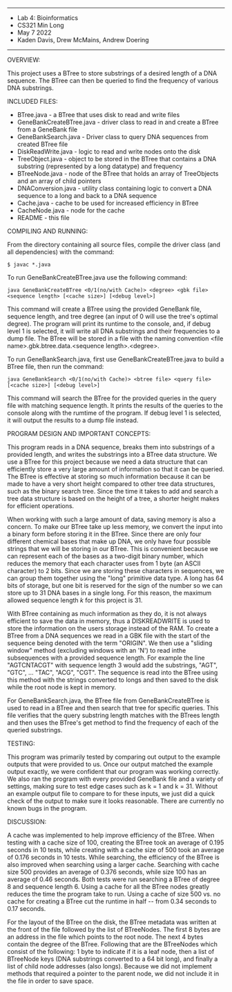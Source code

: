****************
* Lab 4: Bioinformatics
* CS321 Min Long
* May 7 2022
* Kaden Davis, Drew McMains, Andrew Doering
**************** 

OVERVIEW:

This project uses a BTree to store substrings of a desired length of a DNA sequence. The BTree can then be queried to find the 
frequency of various DNA substrings.

INCLUDED FILES:

 * BTree.java - a BTree that uses disk to read and write files
 * GeneBankCreateBTree.java - driver class to read in and create a BTree from a GeneBank file
 * GeneBankSearch.java - Driver class to query DNA sequences from created BTree file
 * DiskReadWrite.java - logic to read and write nodes onto the disk
 * TreeObject.java - object to be stored in the BTree that contains a DNA substring (represented by a long datatype) and frequency
 * BTreeNode.java - node of the BTree that holds an array of TreeObjects and an array of child pointers
 * DNAConversion.java - utility class containing logic to convert a DNA sequence to a long and back to a DNA sequence
 * Cache.java - cache to be used for increased efficiency in BTree
 * CacheNode.java - node for the cache
 * README - this file


COMPILING AND RUNNING:

 From the directory containing all source files, compile the
 driver class (and all dependencies) with the command:
 ``` 
 $ javac *.java
  ```

To run GeneBankCreateBTree.java use the following command:
```
java GeneBankCreateBTree <0/1(no/with Cache)> <degree> <gbk file> <sequence length> [<cache size>] [<debug level>]
```
This command will create a BTree using the provided GeneBank file, sequence length, and tree degree (an input of 0 will use the 
tree's optimal degree). The program will print its runtime to the console, and, if debug level 1 is selected, it will write all 
DNA substrings and their frequencies to a dump file. The BTree will be stored in a file with the naming convention 
<file name\>.gbk.btree.data.<sequence length\>.<degree\>.

To run GeneBankSearch.java, first use GeneBankCreateBTree.java to build a BTree file, then run the command:
```
java GeneBankSearch <0/1(no/with Cache)> <btree file> <query file> [<cache size>] [<debug level>]
```
This command will search the BTree for the provided queries in the query file with matching sequence length. It prints the 
results of the queries to the console along with the rumtime of the program. If debug level 1 is selected, it will output the 
results to a dump file instead. 

PROGRAM DESIGN AND IMPORTANT CONCEPTS:

This program reads in a DNA sequence, breaks them into substrings of a provided length, and writes the substrings into a BTree 
data structure. We use a BTree for this project because we need a data structure that can efficiently store a very large amount
of information so that it can be queried. The BTree is effective at storing so much information because it can be made to have a 
very short height compared to other tree data structures, such as the binary search tree. Since the time it takes to add and 
search a tree data structure is based on the height of a tree, a shorter height makes for efficient operations.

When working with such a large amount of data, saving memory is also a concern. To make our BTree take up less memory, we convert 
the input into a binary form before storing it in the BTree. Since there are only four different chemical bases that make up DNA, 
we only have four possible strings that we will be storing in our BTree. This is convenient because we can represent each of the 
bases as a two-digit binary number, which reduces the memory that each character uses from 1 byte (an ASCII character) to 2 bits. 
Since we are storing these characters in sequences, we can group them together using the "long" primitive data type. A long has 64 
bits of storage, but one bit is reserved for the sign of the number so we can store up to 31 DNA bases in a single long. For this 
reason, the maximum allowed sequence length *k* for this project is 31.

With BTree containing as much information as they do, it is not always efficient to save the data in memory, thus a DISKREADWRITE is 
used to store the information on the users storage instead of the RAM. To create a BTree from a DNA sequences we read in a GBK file
with the start of the sequence being denoted with the term "ORIGIN". We then use a "sliding window" method (excluding windows with 
an 'N') to read inthe subsequences with a provided sequence length. For example the line "AGTCNTACGT" with sequence length 3 would 
add the substrings, "AGT", "GTC", ... "TAC", "ACG", "CGT". The sequence is read into the BTree using this method with the strings 
converted to longs and then saved to the disk while the root node is kept in memory. 

For GeneBankSearch.java, the BTree file from GeneBankCreateBTree is used to read in a BTree and then search that tree for specific 
queries. This file verifies that the query substring length matches with the BTrees length and then uses the BTree's get method to 
find the frequency of each of the queried substrings.

TESTING:

This program was primarily tested by comparing out output to the example outputs that were provided to us. Once our output matched
the example output exactly, we were confident that our program was working correctly. We also ran the program with every provided 
GeneBank file and a variety of settings, making sure to test edge cases such as k = 1 and k = 31. Without an example output file 
to compare to for these inputs, we just did a quick check of the output to make sure it looks reasonable. There are currently no 
known bugs in the program.

DISCUSSION:

A cache was implemented to help improve efficiency of the BTree. When testing with a cache size of 100, creating the BTree took an 
average of 0.195 seconds in 10 tests, while creating  with a cache size of 500 took an average of 0.176 seconds in 10 tests. 
While searching, the efficiency of the BTree is also improved when searching using a larger cache. Searching with cache size 500 
provides an average of 0.376 seconds, while size 100 has an average of 0.46 seconds. Both tests were run searching a BTree of degree 
8 and sequence length 6. Using a cache for all the BTree nodes greatly reduces the time the program take to run. Using a cache of 
size 500 vs. no cache for creating a BTree cut the runtime in half -- from 0.34 seconds to 0.17 seconds.

For the layout of the BTree on the disk, the BTree metadata was written at the front of the file followed by the list of BTreeNodes.
The first 8 bytes are an address in the file which points to the root node. The next 4 bytes contain the degree of the BTree.
Following that are the BTreeNodes which consist of the following: 1 byte to indicate if it is a leaf node, 
then a list of BTreeNode keys (DNA substrings converted to a 64 bit long), and finally a list of child node addresses (also longs).
Because we did not implement methods that required a pointer to the parent node, we did not include it in the file in order to save 
space.
